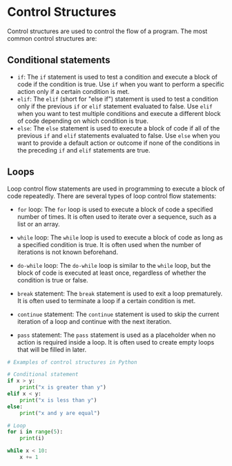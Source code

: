 # Control Structures

Control structures are used to control the flow of a program. The most common control structures are:

## Conditional statements
- `if`: The `if` statement is used to test a condition and execute a block of code if the condition is true. Use `if` when you want to perform a specific action only if a certain condition is met.
- `elif`: The `elif` (short for "else if") statement is used to test a condition only if the previous `if` or `elif` statement evaluated to false. Use `elif` when you want to test multiple conditions and execute a different block of code depending on which condition is true.
- `else`: The `else` statement is used to execute a block of code if all of the previous `if` and `elif` statements evaluated to false. Use `else` when you want to provide a default action or outcome if none of the conditions in the preceding `if` and `elif` statements are true.

## Loops

Loop control flow statements are used in programming to execute a block of code repeatedly. There are several types of loop control flow statements:

- `for` loop: The `for` loop is used to execute a block of code a specified number of times. It is often used to iterate over a sequence, such as a list or an array.

- `while` loop: The `while` loop is used to execute a block of code as long as a specified condition is true. It is often used when the number of iterations is not known beforehand.

- `do-while` loop: The `do-while` loop is similar to the `while` loop, but the block of code is executed at least once, regardless of whether the condition is true or false.

- `break` statement: The `break` statement is used to exit a loop prematurely. It is often used to terminate a loop if a certain condition is met.

- `continue` statement: The `continue` statement is used to skip the current iteration of a loop and continue with the next iteration.

- `pass` statement: The `pass` statement is used as a placeholder when no action is required inside a loop. It is often used to create empty loops that will be filled in later.

```python
# Examples of control structures in Python

# Conditional statement
if x > y:
    print("x is greater than y")
elif x < y:
    print("x is less than y")
else:
    print("x and y are equal")

# Loop
for i in range(5):
    print(i)

while x < 10:
    x += 1
```
